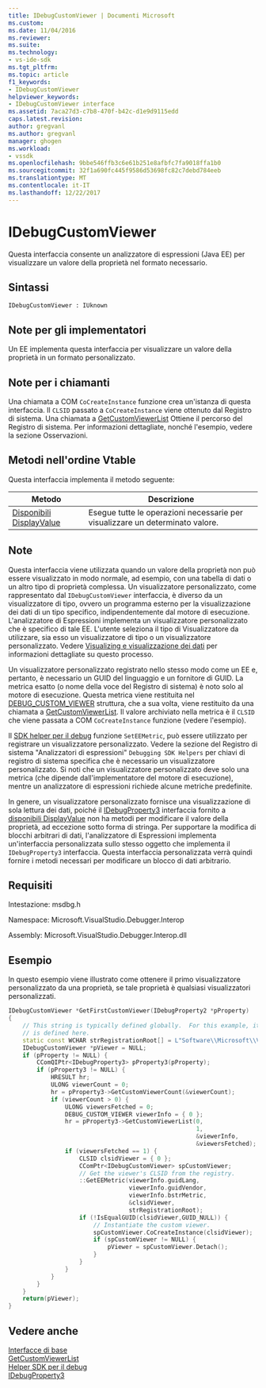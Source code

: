 ```yaml
---
title: IDebugCustomViewer | Documenti Microsoft
ms.custom: 
ms.date: 11/04/2016
ms.reviewer: 
ms.suite: 
ms.technology:
- vs-ide-sdk
ms.tgt_pltfrm: 
ms.topic: article
f1_keywords:
- IDebugCustomViewer
helpviewer_keywords:
- IDebugCustomViewer interface
ms.assetid: 7aca27d3-c7b8-470f-b42c-d1e9d9115edd
caps.latest.revision: 
author: gregvanl
ms.author: gregvanl
manager: ghogen
ms.workload:
- vssdk
ms.openlocfilehash: 9bbe546ffb3c6e61b251e8afbfc7fa9018ffa1b0
ms.sourcegitcommit: 32f1a690fc445f9586d53698fc82c7debd784eeb
ms.translationtype: MT
ms.contentlocale: it-IT
ms.lasthandoff: 12/22/2017
---
```

# <a name="idebugcustomviewer"></a>IDebugCustomViewer
Questa interfaccia consente un analizzatore di espressioni (Java EE) per visualizzare un valore della proprietà nel formato necessario.  
  
## <a name="syntax"></a>Sintassi  
  
```  
IDebugCustomViewer : IUknown  
```  
  
## <a name="notes-for-implementers"></a>Note per gli implementatori  
 Un EE implementa questa interfaccia per visualizzare un valore della proprietà in un formato personalizzato.  
  
## <a name="notes-for-callers"></a>Note per i chiamanti  
 Una chiamata a COM `CoCreateInstance` funzione crea un'istanza di questa interfaccia. Il `CLSID` passato a `CoCreateInstance` viene ottenuto dal Registro di sistema. Una chiamata a [GetCustomViewerList](../../../extensibility/debugger/reference/idebugproperty3-getcustomviewerlist.md) Ottiene il percorso del Registro di sistema. Per informazioni dettagliate, nonché l'esempio, vedere la sezione Osservazioni.  
  
## <a name="methods-in-vtable-order"></a>Metodi nell'ordine Vtable  
 Questa interfaccia implementa il metodo seguente:  
  
|Metodo|Descrizione|  
|------------|-----------------|  
|[Disponibili DisplayValue](../../../extensibility/debugger/reference/idebugcustomviewer-displayvalue.md)|Esegue tutte le operazioni necessarie per visualizzare un determinato valore.|  
  
## <a name="remarks"></a>Note  
 Questa interfaccia viene utilizzata quando un valore della proprietà non può essere visualizzato in modo normale, ad esempio, con una tabella di dati o un altro tipo di proprietà complessa. Un visualizzatore personalizzato, come rappresentato dal `IDebugCustomViewer` interfaccia, è diverso da un visualizzatore di tipo, ovvero un programma esterno per la visualizzazione dei dati di un tipo specifico, indipendentemente dal motore di esecuzione. L'analizzatore di Espressioni implementa un visualizzatore personalizzato che è specifico di tale EE. L'utente seleziona il tipo di Visualizzatore da utilizzare, sia esso un visualizzatore di tipo o un visualizzatore personalizzato. Vedere [Visualizing e visualizzazione dei dati](../../../extensibility/debugger/visualizing-and-viewing-data.md) per informazioni dettagliate su questo processo.  
  
 Un visualizzatore personalizzato registrato nello stesso modo come un EE e, pertanto, è necessario un GUID del linguaggio e un fornitore di GUID. La metrica esatto (o nome della voce del Registro di sistema) è noto solo al motore di esecuzione. Questa metrica viene restituita nel [DEBUG_CUSTOM_VIEWER](../../../extensibility/debugger/reference/debug-custom-viewer.md) struttura, che a sua volta, viene restituito da una chiamata a [GetCustomViewerList](../../../extensibility/debugger/reference/idebugproperty3-getcustomviewerlist.md). Il valore archiviato nella metrica è il `CLSID` che viene passata a COM `CoCreateInstance` funzione (vedere l'esempio).  
  
 Il [SDK helper per il debug](../../../extensibility/debugger/reference/sdk-helpers-for-debugging.md) funzione `SetEEMetric`, può essere utilizzato per registrare un visualizzatore personalizzato. Vedere la sezione del Registro di sistema "Analizzatori di espressioni" `Debugging SDK Helpers` per chiavi di registro di sistema specifica che è necessario un visualizzatore personalizzato. Si noti che un visualizzatore personalizzato deve solo una metrica (che dipende dall'implementatore del motore di esecuzione), mentre un analizzatore di espressioni richiede alcune metriche predefinite.  
  
 In genere, un visualizzatore personalizzato fornisce una visualizzazione di sola lettura dei dati, poiché il [IDebugProperty3](../../../extensibility/debugger/reference/idebugproperty3.md) interfaccia fornito a [disponibili DisplayValue](../../../extensibility/debugger/reference/idebugcustomviewer-displayvalue.md) non ha metodi per modificare il valore della proprietà, ad eccezione sotto forma di stringa. Per supportare la modifica di blocchi arbitrari di dati, l'analizzatore di Espressioni implementa un'interfaccia personalizzata sullo stesso oggetto che implementa il `IDebugProperty3` interfaccia. Questa interfaccia personalizzata verrà quindi fornire i metodi necessari per modificare un blocco di dati arbitrario.  
  
## <a name="requirements"></a>Requisiti  
 Intestazione: msdbg.h  
  
 Namespace: Microsoft.VisualStudio.Debugger.Interop  
  
 Assembly: Microsoft.VisualStudio.Debugger.Interop.dll  
  
## <a name="example"></a>Esempio  
 In questo esempio viene illustrato come ottenere il primo visualizzatore personalizzato da una proprietà, se tale proprietà è qualsiasi visualizzatori personalizzati.  
  
```cpp  
IDebugCustomViewer *GetFirstCustomViewer(IDebugProperty2 *pProperty)  
{  
    // This string is typically defined globally.  For this example, it  
    // is defined here.  
    static const WCHAR strRegistrationRoot[] = L"Software\\Microsoft\\VisualStudio\\8.0Exp";  
    IDebugCustomViewer *pViewer = NULL;  
    if (pProperty != NULL) {  
        CComQIPtr<IDebugProperty3> pProperty3(pProperty);  
        if (pProperty3 != NULL) {  
            HRESULT hr;  
            ULONG viewerCount = 0;  
            hr = pProperty3->GetCustomViewerCount(&viewerCount);  
            if (viewerCount > 0) {  
                ULONG viewersFetched = 0;  
                DEBUG_CUSTOM_VIEWER viewerInfo = { 0 };  
                hr = pProperty3->GetCustomViewerList(0,  
                                                     1,  
                                                     &viewerInfo,  
                                                     &viewersFetched);  
                if (viewersFetched == 1) {  
                    CLSID clsidViewer = { 0 };  
                    CComPtr<IDebugCustomViewer> spCustomViewer;  
                    // Get the viewer's CLSID from the registry.  
                    ::GetEEMetric(viewerInfo.guidLang,  
                                  viewerInfo.guidVendor,  
                                  viewerInfo.bstrMetric,  
                                  &clsidViewer,  
                                  strRegistrationRoot);  
                    if (!IsEqualGUID(clsidViewer,GUID_NULL)) {  
                        // Instantiate the custom viewer.  
                        spCustomViewer.CoCreateInstance(clsidViewer);  
                        if (spCustomViewer != NULL) {  
                            pViewer = spCustomViewer.Detach();  
                        }  
                    }  
                }  
            }  
        }  
    }  
    return(pViewer);  
}  
```  
  
## <a name="see-also"></a>Vedere anche  
 [Interfacce di base](../../../extensibility/debugger/reference/core-interfaces.md)   
 [GetCustomViewerList](../../../extensibility/debugger/reference/idebugproperty3-getcustomviewerlist.md)   
 [Helper SDK per il debug](../../../extensibility/debugger/reference/sdk-helpers-for-debugging.md)   
 [IDebugProperty3](../../../extensibility/debugger/reference/idebugproperty3.md)